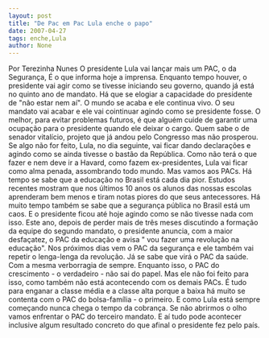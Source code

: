 ```yaml
---
layout: post
title: "De Pac em Pac Lula enche o papo"
date: 2007-04-27
tags: enche,Lula
author: None
---
```

Por Terezinha Nunes
O presidente Lula vai lançar mais um PAC, o da Segurança, É o que informa hoje a imprensa. Enquanto tempo houver, o presidente vai agir como se tivesse iniciando seu governo, quando já está no quinto ano de mandato.
Há que se elogiar a capacidade do presidente de \"não estar nem aí\". O mundo se acaba e ele continua vivo. O seu mandato vai acabar e ele vai cointinuar agindo como se presidente fosse. O melhor, para evitar problemas futuros, é que alguém cuide de garantir uma ocupação para o presidente quando ele deixar o cargo. Quem sabe o de senador vitalício, projeto que já andou pelo Congresso mas não prosperou.
Se algo não for feito, Lula, no dia seguinte, vai ficar dando declarações e agindo como se ainda tivesse o bastão da República. Como não terá o que fazer e nem deve ir a Havard, como fazem ex-presidentes, Lula vai ficar como alma penada, assombrando todo mundo.
Mas vamos aos PACs. Há tempo se sabe que a educação no Brasil está cada dia pior. Estudos recentes mostram que nos últimos 10 anos os alunos das nossas escolas aprenderam bem menos e tiram notas piores do que seus antecessores. Há muito tempo também se sabe que a segurança pública no Brasil está um caos. E o presidente ficou até hoje agindo como se não tivesse nada com isso.
Este ano, depois de perder mais de três meses discutindo a formação da equipe do segundo mandato, o presidente anuncia, com a maior desfaçatez, o PAC da educação e avisa \" vou fazer uma revolução na educação\". Nos próximos dias vem o PAC da segurança e ele também vai repetir o lenga-lenga da revolução. Já se sabe que virá o PAC da saúde. Com a mesma verborragia de sempre.
Enquanto isso, o PAC do crescimento - o verdadeiro - não sai do papel. Mas ele não foi feito para isso, como também não está acontecendo com os demais PACs. É tudo para enganar a classe média e a classe alta porque a baixa há muito se contenta com o PAC do bolsa-família - o primeiro. E como Lula está sempre começando nunca chega o tempo da cobrança. Se não abrirmos o olho vamos enfrentar o PAC do terceiro mandato. E aí tudo pode acontecer inclusive algum resultado concreto do que afinal o presidente fez pelo país. 